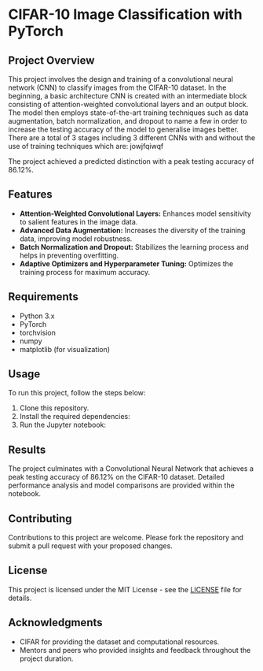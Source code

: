 # CIFAR-10 Image Classification with PyTorch

## Project Overview
This project involves the design and training of a convolutional neural network (CNN) to classify images from the CIFAR-10 dataset. In the beginning, a basic architecture CNN is created with an intermediate block consisting of attention-weighted convolutional layers and an output block. The model then employs state-of-the-art training techniques such as data augmentation, batch normalization, and dropout to name a few in order to increase the testing accuracy of the model to generalise images better. There are a total of 3 stages including 3 different CNNs with and without the use of training techniques which are:
jowjfqiwqf


The project achieved a predicted distinction with a peak testing accuracy of 86.12%.

## Features
- **Attention-Weighted Convolutional Layers:** Enhances model sensitivity to salient features in the image data.
- **Advanced Data Augmentation:** Increases the diversity of the training data, improving model robustness.
- **Batch Normalization and Dropout:** Stabilizes the learning process and helps in preventing overfitting.
- **Adaptive Optimizers and Hyperparameter Tuning:** Optimizes the training process for maximum accuracy.

## Requirements
- Python 3.x
- PyTorch
- torchvision
- numpy
- matplotlib (for visualization)

## Usage
To run this project, follow the steps below:
1. Clone this repository.
2. Install the required dependencies:
3. Run the Jupyter notebook:

## Results
The project culminates with a Convolutional Neural Network that achieves a peak testing accuracy of 86.12% on the CIFAR-10 dataset. Detailed performance analysis and model comparisons are provided within the notebook.

## Contributing
Contributions to this project are welcome. Please fork the repository and submit a pull request with your proposed changes.

## License
This project is licensed under the MIT License - see the [LICENSE](LICENSE) file for details.

## Acknowledgments
- CIFAR for providing the dataset and computational resources.
- Mentors and peers who provided insights and feedback throughout the project duration.
